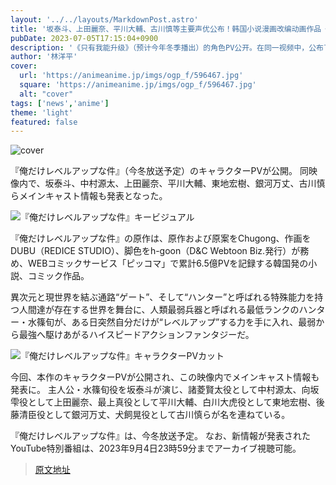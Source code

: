 ```yaml
---
layout: '../../layouts/MarkdownPost.astro'
title: '坂泰斗、上田麗奈、平川大輔、古川慎等主要声优公布！韩国小说漫画改编动画作品《只有我能升级》'
pubDate: 2023-07-05T17:15:04+0900
description: '《只有我能升级》（预计今年冬季播出）的角色PV公开。在同一视频中，公布了坂泰斗、中村源太、上田麗奈、平川大輔、東地宏樹、銀河万丈、古川慎等主要声优的消息。'
author: '林洋平'
cover:
  url: 'https://animeanime.jp/imgs/ogp_f/596467.jpg'
  square: 'https://animeanime.jp/imgs/ogp_f/596467.jpg'
  alt: "cover"
tags: ['news','anime']
theme: 'light'
featured: false
---
```


![cover](https://animeanime.jp/imgs/ogp_f/596467.jpg)

『俺だけレベルアップな件』（今冬放送予定）のキャラクターPVが公開。 同映像内で、坂泰斗、中村源太、上田麗奈、平川大輔、東地宏樹、銀河万丈、古川慎らメインキャスト情報も発表となった。

![『俺だけレベルアップな件』キービジュアル](https://animeanime.jp/imgs/zoom/596475.jpg)

『俺だけレベルアップな件』の原作は、原作および原案をChugong、作画をDUBU（REDICE STUDIO）、脚色をh-goon（D&amp;C Webtoon Biz.発行）が務め、WEBコミックサービス「ピッコマ」で累計6.5億PVを記録する韓国発の小説、コミック作品。

異次元と現世界を結ぶ通路“ゲート”、そして“ハンター”と呼ばれる特殊能力を持つ人間達が存在する世界を舞台に、人類最弱兵器と呼ばれる最低ランクのハンター・水篠旬が、ある日突然自分だけが“レベルアップ”する力を手に入れ、最弱から最強へ駆けあがるハイスピードアクションファンタジーだ。

![『俺だけレベルアップな件』キャラクターPVカット](https://animeanime.jp/imgs/zoom/596471.jpg)

今回、本作のキャラクターPVが公開され、この映像内でメインキャスト情報も発表に。
主人公・水篠旬役を坂泰斗が演じ、諸菱賢太役として中村源太、向坂雫役として上田麗奈、最上真役として平川大輔、白川大虎役として東地宏樹、後藤清臣役として銀河万丈、犬飼晃役として古川慎らが名を連ねている。

『俺だけレベルアップな件』は、今冬放送予定。
なお、新情報が発表されたYouTube特別番組は、2023年9月4日23時59分までアーカイブ視聴可能。

>[原文地址](https://animeanime.jp/article/2023/07/05/78377.html)  